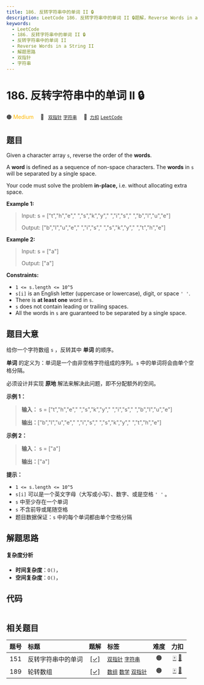 ```yaml
---
title: 186. 反转字符串中的单词 II 🔒
description: LeetCode 186. 反转字符串中的单词 II 🔒题解，Reverse Words in a String II，包含解题思路、复杂度分析以及完整的 JavaScript 代码实现。
keywords:
  - LeetCode
  - 186. 反转字符串中的单词 II 🔒
  - 反转字符串中的单词 II
  - Reverse Words in a String II
  - 解题思路
  - 双指针
  - 字符串
---
```


# 186. 反转字符串中的单词 II 🔒

🟠 <font color=#ffb800>Medium</font>&emsp; 🔖&ensp; [`双指针`](/tag/two-pointers.md) [`字符串`](/tag/string.md)&emsp; 🔗&ensp;[`力扣`](https://leetcode.cn/problems/reverse-words-in-a-string-ii) [`LeetCode`](https://leetcode.com/problems/reverse-words-in-a-string-ii)

## 题目

Given a character array `s`, reverse the order of the **words**.

A **word** is defined as a sequence of non-space characters. The **words** in
`s` will be separated by a single space.

Your code must solve the problem **in-place,** i.e. without allocating extra
space.



**Example 1:**

> Input: s = ["t","h","e"," ","s","k","y"," ","i","s"," ","b","l","u","e"]
> 
> Output: ["b","l","u","e"," ","i","s"," ","s","k","y"," ","t","h","e"]

**Example 2:**

> Input: s = ["a"]
> 
> Output: ["a"]

**Constraints:**

  * `1 <= s.length <= 10^5`
  * `s[i]` is an English letter (uppercase or lowercase), digit, or space `' '`.
  * There is **at least one** word in `s`.
  * `s` does not contain leading or trailing spaces.
  * All the words in `s` are guaranteed to be separated by a single space.


## 题目大意

给你一个字符数组 `s` ，反转其中 **单词** 的顺序。

**单词** 的定义为：单词是一个由非空格字符组成的序列。`s` 中的单词将会由单个空格分隔。

必须设计并实现 **原地** 解法来解决此问题，即不分配额外的空间。



**示例 1：**

> 
> 
> 
> 
> 
> **输入：** s = ["t","h","e"," ","s","k","y"," ","i","s"," ","b","l","u","e"]
> 
> **输出：**["b","l","u","e"," ","i","s"," ","s","k","y"," ","t","h","e"]
> 
> 

**示例 2：**

> 
> 
> 
> 
> 
> **输入：** s = ["a"]
> 
> **输出：**["a"]
> 
> 



**提示：**

  * `1 <= s.length <= 10^5`
  * `s[i]` 可以是一个英文字母（大写或小写）、数字、或是空格 `' '` 。
  * `s` 中至少存在一个单词
  * `s` 不含前导或尾随空格
  * 题目数据保证：`s` 中的每个单词都由单个空格分隔


## 解题思路

#### 复杂度分析

- **时间复杂度**：`O()`，
- **空间复杂度**：`O()`，

## 代码

```javascript

```

## 相关题目

<!-- prettier-ignore -->
| 题号 | 标题 | 题解 | 标签 | 难度 | 力扣 |
| :------: | :------ | :------: | :------ | :------: | :------: |
| 151 | 反转字符串中的单词 | [[✓]](/problem/0151.md) |  [`双指针`](/tag/two-pointers.md) [`字符串`](/tag/string.md) | 🟠 | [🀄️](https://leetcode.cn/problems/reverse-words-in-a-string) [🔗](https://leetcode.com/problems/reverse-words-in-a-string) |
| 189 | 轮转数组 | [[✓]](/problem/0189.md) |  [`数组`](/tag/array.md) [`数学`](/tag/math.md) [`双指针`](/tag/two-pointers.md) | 🟠 | [🀄️](https://leetcode.cn/problems/rotate-array) [🔗](https://leetcode.com/problems/rotate-array) |